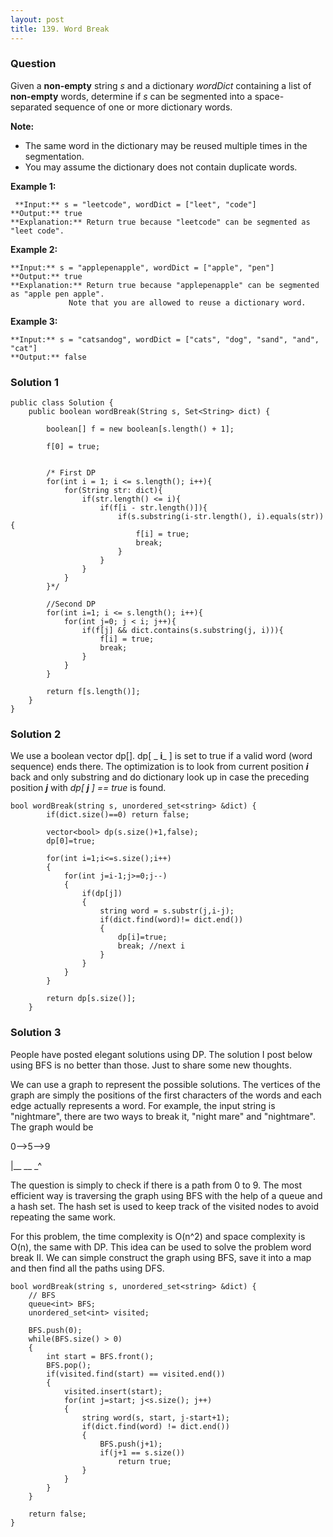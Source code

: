 ```yaml
---
layout: post
title: 139. Word Break
---
```

### Question
Given a **non-empty** string _s_ and a dictionary _wordDict_ containing a list
of **non-empty** words, determine if _s_ can be segmented into a space-
separated sequence of one or more dictionary words.

 **Note:**

  * The same word in the dictionary may be reused multiple times in the segmentation.
  * You may assume the dictionary does not contain duplicate words.

 **Example 1:**

    
    
     **Input:** s = "leetcode", wordDict = ["leet", "code"]
    **Output:** true
    **Explanation:** Return true because "leetcode" can be segmented as "leet code".
    

**Example 2:**

    
    
    **Input:** s = "applepenapple", wordDict = ["apple", "pen"]
    **Output:** true
    **Explanation:** Return true because "applepenapple" can be segmented as "apple pen apple".
                 Note that you are allowed to reuse a dictionary word.
    

**Example 3:**

    
    
    **Input:** s = "catsandog", wordDict = ["cats", "dog", "sand", "and", "cat"]
    **Output:** false
    

### Solution 1
    
    
    public class Solution {
        public boolean wordBreak(String s, Set<String> dict) {
            
            boolean[] f = new boolean[s.length() + 1];
            
            f[0] = true;
            
            
            /* First DP
            for(int i = 1; i <= s.length(); i++){
                for(String str: dict){
                    if(str.length() <= i){
                        if(f[i - str.length()]){
                            if(s.substring(i-str.length(), i).equals(str)){
                                f[i] = true;
                                break;
                            }
                        }
                    }
                }
            }*/
            
            //Second DP
            for(int i=1; i <= s.length(); i++){
                for(int j=0; j < i; j++){
                    if(f[j] && dict.contains(s.substring(j, i))){
                        f[i] = true;
                        break;
                    }
                }
            }
            
            return f[s.length()];
        }
    }


### Solution 2
We use a boolean vector dp[]. dp[ _ **i**_ ] is set to true if a valid word
(word sequence) ends there. The optimization is to look from current position
_**i**_ back and only substring and do dictionary look up in case the
preceding position _**j**_ with _dp[ **j** ] == true_ is found.

    
    
    bool wordBreak(string s, unordered_set<string> &dict) {
            if(dict.size()==0) return false;
            
            vector<bool> dp(s.size()+1,false);
            dp[0]=true;
            
            for(int i=1;i<=s.size();i++)
            {
                for(int j=i-1;j>=0;j--)
                {
                    if(dp[j])
                    {
                        string word = s.substr(j,i-j);
                        if(dict.find(word)!= dict.end())
                        {
                            dp[i]=true;
                            break; //next i
                        }
                    }
                }
            }
            
            return dp[s.size()];
        }


### Solution 3
People have posted elegant solutions using DP. The solution I post below using
BFS is no better than those. Just to share some new thoughts.

We can use a graph to represent the possible solutions. The vertices of the
graph are simply the positions of the first characters of the words and each
edge actually represents a word. For example, the input string is "nightmare",
there are two ways to break it, "night mare" and "nightmare". The graph would
be

0-->5-->9

|__ __ _^

The question is simply to check if there is a path from 0 to 9. The most
efficient way is traversing the graph using BFS with the help of a queue and a
hash set. The hash set is used to keep track of the visited nodes to avoid
repeating the same work.

For this problem, the time complexity is O(n^2) and space complexity is O(n),
the same with DP. This idea can be used to solve the problem word break II. We
can simple construct the graph using BFS, save it into a map and then find all
the paths using DFS.

    
    
    bool wordBreak(string s, unordered_set<string> &dict) {
        // BFS
        queue<int> BFS;
        unordered_set<int> visited;
        
        BFS.push(0);
        while(BFS.size() > 0)
        {
            int start = BFS.front();
            BFS.pop();
            if(visited.find(start) == visited.end())
            {
                visited.insert(start);
                for(int j=start; j<s.size(); j++)
                {
                    string word(s, start, j-start+1);
                    if(dict.find(word) != dict.end())
                    {
                        BFS.push(j+1);
                        if(j+1 == s.size())
                            return true;
                    }
                }
            }
        }
        
        return false;
    }



